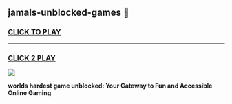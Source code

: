 
## jamals-unblocked-games 👋
<h3>
<a href="https://premium.freeplayer.one?title=jamals-unblocked-games&ref=14F">CLICK TO PLAY</a></h3>
<hr>

<h3>
<a href="https://premium.freeplayer.one?title=jamals-unblocked-games&ref=14F">CLICK 2 PLAY</a>
  
</h3>

<a href="https://premium.freeplayer.one?title=jamals-unblocked-games&ref=12F/"><img src="https://clearcache.store/games.png"></a>


**worlds hardest game unblocked: Your Gateway to Fun and Accessible Online Gaming**
